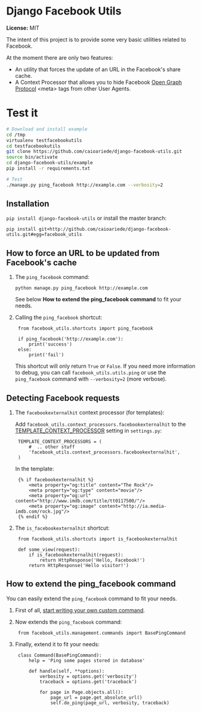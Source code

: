 Django Facebook Utils
=====================

**License:** MIT

The intent of this project is to provide some very basic utilities related to Facebook.

At the moment there are only two features:

* An utility that forces the update of an URL in the Facebook's share cache.
* A Context Processor that allows you to hide Facebook [Open Graph Protocol](http://developers.facebook.com/docs/opengraphprotocol/) &lt;meta&gt; tags from other User Agents.


Test it
=======

````bash
# Download and install example
cd /tmp
virtualenv testfacebookutils
cd testfacebookutils
git clone https://github.com/caioariede/django-facebook-utils.git
source bin/activate
cd django-facebook-utils/example
pip install -r requirements.txt

# Test
./manage.py ping_facebook http://example.com --verbosity=2
````

Installation
------------

`pip install django-facebook-utils` or install the master branch:

`pip install git+http://github.com/caioariede/django-facebook-utils.git#egg=facebook_utils`


How to force an URL to be updated from Facebook's cache
-------------------------------------------------------

1. The `ping_facebook` command:

	`python manage.py ping_facebook http://example.com`
	
	See below **How to extend the ping_facebook command** to fit your needs.

2. Calling the `ping_facebook` shortcut:

		from facebook_utils.shortcuts import ping_facebook
		
		if ping_facebook('http://example.com'):
			print('success')
		else:
			print('fail')
	
	This shortcut will only return `True` or `False`. If you need more information to debug, you can call `facebook_utils.utils.ping` or use the `ping_facebook` command with `--verbosity=2` (more verbose).

Detecting Facebook requests
---------------------------

1. The `facebookexternalhit` context processor (for templates):

	Add `facebook_utils.context_processors.facebookexternalhit` to the [TEMPLATE_CONTEXT_PROCESSOR](https://docs.djangoproject.com/en/dev/ref/settings/#std:setting-TEMPLATE_CONTEXT_PROCESSORS) setting in `settings.py`:
	
        TEMPLATE_CONTEXT_PROCESSORS = (
            #  .. other stuff
            'facebook_utils.context_processors.facebookexternalhit',
        )

	In the template:
	
		{% if facebookexternalhit %}
    		<meta property="og:title" content="The Rock"/>
    		<meta property="og:type" content="movie"/>
    		<meta property="og:url" content="http://www.imdb.com/title/tt0117500/"/>
    		<meta property="og:image" content="http://ia.media-imdb.com/rock.jpg"/>
    	{% endif %}

2. The `is_facebookexternalhit` shortcut:

		from facebook_utils.shortcuts import is_facebookexternalhit
		
		def some_view(request):
			if is_facebookexternalhit(request):
				return HttpResponse('Hello, Facebook!')
			return HttpResponse('Hello visitor!')

How to extend the ping_facebook command
---------------------------------------

You can easily extend the `ping_facebook` command to fit your needs.

1. First of all, [start writing your own custom command](https://docs.djangoproject.com/en/dev/howto/custom-management-commands/).
2. Now extends the `ping_facebook` command:

		from facebook_utils.management.commands import BasePingCommand
		
3. Finally, extend it to fit your needs:

        class Command(BasePingCommand):
            help = 'Ping some pages stored in database'

            def handle(self, **options):
                verbosity = options.get('verbosity')
                traceback = options.get('traceback')
                
                for page in Page.objects.all():
                    page_url = page.get_absolute_url()
                    self.do_ping(page_url, verbosity, traceback)
